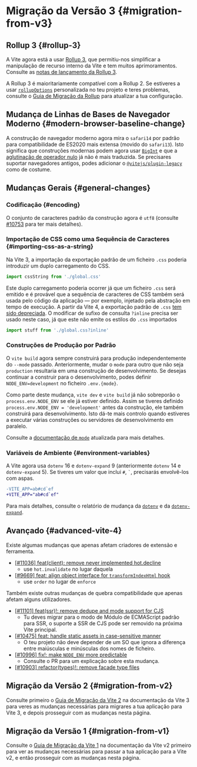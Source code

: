 # Migração da Versão 3 {#migration-from-v3}

## Rollup 3 {#rollup-3}

A Vite agora está a usar [Rollup 3](https://github.com/vitejs/vite/issues/9870), que permitiu-nos simplificar a manipulação de recurso interno da Vite e tem muitos aprimoramentos. Consulte as [notas de lançamento da Rollup 3](https://github.com/rollup/rollup/releases).

A Rollup 3 é maioritariamente compatível com a Rollup 2. Se estiveres a usar [`rollupOptions`](../config/build-options.md#rollup-options) personalizada no teu projeto e teres problemas, consulte o [Guia de Migração da Rollup](https://rollupjs.org/guide/en/#migration) para atualizar a tua configuração.

## Mudança de Linhas de Bases de Navegador Moderno {#modern-browser-baseline-change}

A construção de navegador moderno agora mira o `safari14` por padrão para compatibilidade de ES2020 mais extensa (movido do `safari13`). Isto significa que construções modernas podem agora usar [`BigInt`](https://developer.mozilla.org/en-US/docs/Web/JavaScript/Reference/Global_Objects/BigInt) e que a [aglutinação de operador nulo](https://developer.mozilla.org/en-US/docs/Web/JavaScript/Reference/Operators/Nullish_coalescing) já não é mais traduzida. Se precisares suportar navegadores antigos, podes adicionar o [`@vitejs/plugin-legacy`](https://github.com/vitejs/vite/tree/main/packages/plugin-legacy) como de costume.

## Mudanças Gerais {#general-changes}

### Codificação {#encoding}

O conjunto de caracteres padrão da construção agora é `utf8` (consulte [#10753](https://github.com/vitejs/vite/issues/10753) para ter mais detalhes).

### Importação de CSS como uma Sequência de Caracteres {#importing-css-as-a-string}

Na Vite 3, a importação da exportação padrão de um ficheiro `.css` poderia introduzir um duplo carregamento do CSS.

```ts
import cssString from './global.css'
```

Este duplo carregamento poderia ocorrer já que um ficheiro `.css` será emitido e é provável que a sequência de caracteres de CSS também será usada pelo código da aplicação — por exemplo, injetado pela abstração em tempo de execução. A partir da Vite 4, a exportação padrão de `.css` [tem sido depreciada](https://github.com/vitejs/vite/issues/11094). O modificar de sufixo de consulta `?inline` precisa ser usado neste caso, já que este não emite os estilos do `.css` importados

```ts
import stuff from './global.css?inline'
```

### Construções de Produção por Padrão

O `vite build` agora sempre construirá para produção independentemente do `--mode` passado. Anteriormente, mudar o `mode` para outro que não seja `production` resultaria em uma construção de desenvolvimento. Se desejas continuar a construir para o desenvolvimento, podes definir `NODE_ENV=development` no ficheiro `.env.{mode}`.

Como parte deste mudança, `vite dev` e `vite build` já não sobreporão o `process.env.`<wbr>`NODE_ENV` se ele já estiver definido. Assim se tiveres definido `process.env.`<wbr>`NODE_ENV = 'development'` antes da construção, ele também construirá para desenvolvimento. Isto dá-te mais controlo quando estiveres a executar várias construções ou servidores de desenvolvimento em paralelo.

Consulte a [documentação de `mode`](https://vitejs.dev/guide/env-and-mode.html#modes) atualizada para mais detalhes.

### Variáveis de Ambiente {#environment-variables}

A Vite agora usa `dotenv` 16 e `dotenv-expand` 9 (anteriormente `dotenv` 14 e `dotenv-expand` 5). Se tiveres um valor que inclui `#`, `` ` ``, precisarás envolvê-los com aspas.

```diff
-VITE_APP=ab#cd`ef
+VITE_APP="ab#cd`ef"
```

Para mais detalhes, consulte o relatório de mudança da [`dotenv`](https://github.com/motdotla/dotenv/blob/master/CHANGELOG.md) e da [`dotenv-expand`](https://github.com/motdotla/dotenv-expand/blob/master/CHANGELOG.md).

## Avançado {#advanced-vite-4}

Existe algumas mudanças que apenas afetam criadores de extensão e ferramenta.

- [[#11036] feat(client): remove never implemented hot.decline](https://github.com/vitejs/vite/issues/11036)
  - use `hot.invalidate` no lugar daquela
- [[#9669] feat: align object interface for `transformIndexHtml` hook](https://github.com/vitejs/vite/issues/9669)
  - use `order` no lugar de `enforce`

Também existe outras mudanças de quebra compatibilidade que apenas afetam alguns utilizadores.

- [[#11101] feat(ssr)!: remove dedupe and mode support for CJS](https://github.com/vitejs/vite/pull/11101)
  - Tu deves migrar para o modo de Módulo de ECMAScript padrão para SSR, o suporte a SSR de CJS pode ser removido na próxima Vite principal.
- [[#10475] feat: handle static assets in case-sensitive manner](https://github.com/vitejs/vite/pull/10475)
  - O teu projeto não deve depender de um SO que ignora a diferença entre maiúsculas e minúsculas dos nomes de ficheiro.
- [[#10996] fix!: make `NODE_ENV` more predictable](https://github.com/vitejs/vite/pull/10996)
  - Consulte o PR para um explicação sobre esta mudança.
- [[#10903] refactor(types)!: remove facade type files](https://github.com/vitejs/vite/pull/10903)

## Migração da Versão 2 {#migration-from-v2}

Consulte primeiro o [Guia de Migração da Vite 2](https://v3.vitejs.dev/guide/migration.html) na documentação da Vite 3 para veres as mudanças necessárias para migrares a tua aplicação para Vite 3, e depois prosseguir com as mudanças nesta página.

## Migração da Versão 1 {#migration-from-v1}

Consulte o [Guia de Migração da Vite 1](https://v2.vitejs.dev/guide/migration.html) na documentação da Vite v2 primeiro para ver as mudanças necessárias para passar a tua aplicação para a Vite v2, e então prosseguir com as mudanças nesta página.

